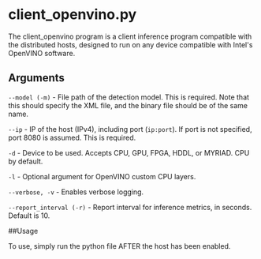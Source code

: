 # client_openvino.py

The client_openvino program is a client inference program compatible with the distributed hosts, designed to run on any
device compatible with Intel's OpenVINO software. 

## Arguments

`--model (-m)` - File path of the detection model. This is required. Note that this should specify the XML file, and the
binary file should be of the same name. 

`--ip` - IP of the host (IPv4), including port (`ip:port`). If port is not specified, port 8080 is assumed. This is required.

`-d` - Device to be used. Accepts CPU, GPU, FPGA, HDDL, or MYRIAD. CPU by default. 

`-l` - Optional argument for OpenVINO custom CPU layers. 

`--verbose, -v` - Enables verbose logging. 

`--report_interval (-r)` - Report interval for inference metrics, in seconds. Default is 10. 

##Usage

To use, simply run the python file AFTER the host has been enabled.